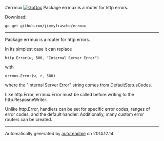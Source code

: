 #errmux [![GoDoc](https://godoc.org/github.com/jimmyfrasche/errmux?status.png)](https://godoc.org/github.com/jimmyfrasche/errmux)
Package errmux is a router for http errors.

Download:
```shell
go get github.com/jimmyfrasche/errmux
```

* * *
Package errmux is a router for http errors.

In its simplest case it can replace

```
http.Error(w, 500, "Internal Server Error")
```

with

```
errmux.Error(w, r, 500)
```

where the "Internal Server Error" string comes from DefaultStatusCodes.

Like http.Error, errmux.Error must be called
before writing to the http.ResposneWriter.

Unlike http.Error, handlers can be set for specific error codes,
ranges of error codes, and the default handler.
Additionally, many custom error routers can be created.



* * *
Automatically generated by [autoreadme](https://github.com/jimmyfrasche/autoreadme) on 2014.12.14
